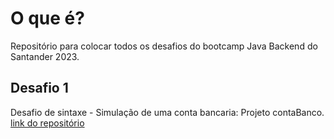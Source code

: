 
# O que é?

Repositório para colocar todos os desafios do bootcamp Java Backend do Santander 2023.

## Desafio 1

Desafio de sintaxe - Simulação de uma conta bancaria: Projeto contaBanco.
[link do repositório](https://github.com/digitalinnovationone/trilha-java-basico/tree/main/desafios/sintaxe)

